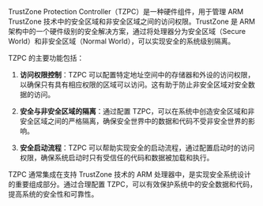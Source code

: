 TrustZone Protection Controller（TZPC）是一种硬件组件，用于管理 ARM TrustZone 技术中的安全区域和非安全区域之间的访问权限。TrustZone 是 ARM 架构中的一个硬件级别的安全解决方案，通过将处理器分为安全区域（Secure World）和非安全区域（Normal World），可以实现安全的系统级别隔离。

TZPC 的主要功能包括：

1. **访问权限控制**：TZPC 可以配置特定地址空间中的存储器和外设的访问权限，以确保只有具有相应权限的区域可以访问。这有助于防止非安全区域对安全数据的访问。
    
2. **安全与非安全区域的隔离**：通过配置 TZPC，可以在系统中创造安全区域和非安全区域之间的严格隔离，确保安全世界中的数据和代码不受非安全世界的影响。
    
3. **安全启动流程**：TZPC 可以帮助实现安全的启动流程，通过配置启动时的访问权限，确保系统启动时只有受信任的代码和数据被加载和执行。
    

TZPC 通常集成在支持 TrustZone 技术的 ARM 处理器中，是实现安全系统设计的重要组成部分。通过合理配置 TZPC，可以有效保护系统中的安全数据和代码，提高系统的安全性和可靠性。